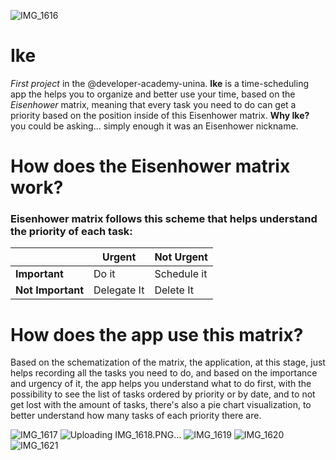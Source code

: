 ![IMG_1616](https://github.com/g-celentano/Ike/assets/111139129/ff0b6489-2aa1-459e-8dd6-b11ab224e8d7)
# Ike
*First project* in the @developer-academy-unina.
**Ike** is a time-scheduling app the helps you to organize and better use your time, based on the *Eisenhower* matrix, meaning that every task you need to do can get a priority based on the position inside of this Eisenhower matrix.
**Why Ike?** you could be asking... simply enough it was an Eisenhower nickname.

# How does the Eisenhower matrix work?
### Eisenhower matrix follows this scheme that helps understand the priority of each task:

|| Urgent | Not Urgent |
|---| --- | ----------- |
|**Important**| Do it | Schedule it |
|**Not Important**| Delegate It | Delete It |

# How does the app use this matrix?
Based on the schematization of the matrix, the application, at this stage, just helps recording all the tasks you need to do, and based on the importance and urgency of it, the app helps you understand what to do first, with the possibility to see the list of tasks ordered by priority or by date, and to not get lost with the amount of tasks, there's also a pie chart visualization, to better understand how many tasks of each priority there are.



![IMG_1617](https://github.com/g-celentano/Ike/assets/111139129/1014cebb-e3ed-45d0-a60d-cafcf6689018)
![Uploading IMG_1618.PNG…]()
![IMG_1619](https://github.com/g-celentano/Ike/assets/111139129/aa44c62b-2ad2-458d-bc9f-f2b8aa37a778)
![IMG_1620](https://github.com/g-celentano/Ike/assets/111139129/ab5b0a55-da21-478d-9dfc-6d1ebf2c5c36)
![IMG_1621](https://github.com/g-celentano/Ike/assets/111139129/10de6709-2442-47d0-8189-7c58359b9d9d)
